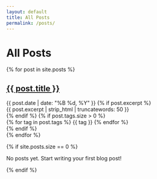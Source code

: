 ```yaml
---
layout: default
title: All Posts
permalink: /posts/
---
```


# All Posts

<div class="post-list">
{% for post in site.posts %}
  <article class="post-entry">
    <h2><a href="{{ post.url | relative_url }}">{{ post.title }}</a></h2>
    <time class="post-date" datetime="{{ post.date | date_to_xmlschema }}">{{ post.date | date: "%B %d, %Y" }}</time>
    {% if post.excerpt %}
      <div class="post-excerpt">
        {{ post.excerpt | strip_html | truncatewords: 50 }}
      </div>
    {% endif %}
    {% if post.tags.size > 0 %}
      <div class="post-tags">
        {% for tag in post.tags %}
          <span class="tag">{{ tag }}</span>
        {% endfor %}
      </div>
    {% endif %}
  </article>
{% endfor %}
</div>

{% if site.posts.size == 0 %}
  <p>No posts yet. Start writing your first blog post!</p>
{% endif %}

